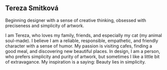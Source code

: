 
## Tereza Smitková

Beginning designer with a sense of creative thinking, obsessed with preciseness and simplicity of artwork. 

I am Tereza, who loves my family, friends, and especially my cat (my animal soul-made). I believe I am a reliable, responsible, empathetic, and friendly character with a sense of humor. My passion is visiting cafes, finding a good meal, and discovering new beautiful places. In design, I am a person, who prefers simplicity and purity of artwork, but sometimes I like a little bit of extravagance. My inspiration is a saying: Beauty lies in simplicity. 
